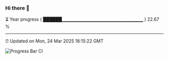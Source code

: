 ### Hi there 👋

⏳ Year progress { ██████▁▁▁▁▁▁▁▁▁▁▁▁▁▁▁▁▁▁▁▁▁▁▁▁ } 22.67 %

---

⏰ Updated on Mon, 24 Mar 2025 18:15:22 GMT

![Progress Bar CI](https://github.com/Shyam-Makwana/GitHub-Actions-Demo/workflows/Progress%20Bar%20CI/badge.svg)

